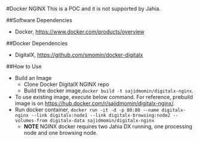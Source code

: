 #Docker NGINX
This is a POC and it is not supported by Jahia.

##Software Dependencies
* Docker, https://www.docker.com/products/overview

##Docker Dependencies
* DigitalX, https://github.com/smomin/docker-digitalx

##How to Use
* Build an Image
  * Clone Docker DigitalX NGINX repo
  * Build the docker image,`docker build -t sajidmomin/digitalx-nginx`.
* To use existing image, execute below command.  For reference,   prebuild image is on https://hub.docker.com/r/sajidmomin/digitalx-nginx/. 
* Run docker container, `docker run -it -d -p 80:80 --name digitalx-nginx --link digitalx:node1 --link digitalx-browsing:node2 --volumes-from digitalx-data sajidmomin/digitalx-nginx`
  * **NOTE** NGINX docker requires two Jahia DX running, one processing node and one browsing node.
